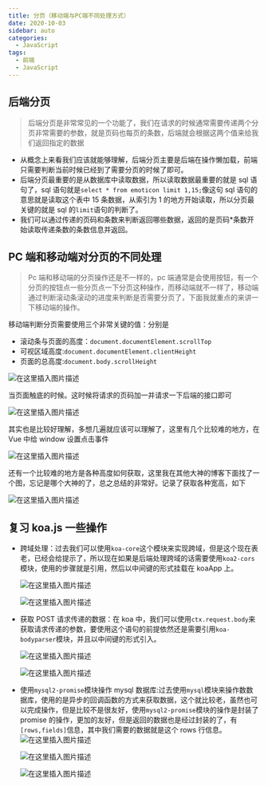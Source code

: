 ```yaml
---
title: 分页（移动端与PC端不同处理方式）
date: 2020-10-03
sidebar: auto
categories:
  - JavaScript
tags:
  - 前端
  - JavaScript
---
```


## 后端分页

> 后端分页是非常常见的一个功能了，我们在请求的时候通常需要传递两个分页非常需要的参数，就是页码也每页的条数，后端就会根据这两个值来给我们返回指定的数据

- 从概念上来看我们应该就能够理解，后端分页主要是后端在操作懒加载，前端只需要判断当前时候已经到了需要分页的时候了即可。
- 后端分页最重要的是从数据库中读取数据，所以读取数据最重要的就是 sql 语句了，sql 语句就是`select * from emoticon limit 1,15;`像这句 sql 语句的意思就是读取这个表中 15 条数据，从索引为 1 的地方开始读取，所以分页最关键的就是 sql 的`limit`语句的判断了。
- 我们可以通过传递的页码和条数来判断返回哪些数据，返回的是页码\*条数开始读取传递条数的条数信息并返回。

## PC 端和移动端对分页的不同处理

> Pc 端和移动端的分页操作还是不一样的，pc 端通常是会使用按钮，有一个分页的按钮点一些分页点一下分页这种操作，而移动端就不一样了，移动端通过判断滚动条滚动的进度来判断是否需要分页了，下面我就重点的来讲一下移动端的操作。

移动端判断分页需要使用三个非常关键的值：分别是

- 滚动条与页面的高度：`document.documentElement.scrollTop`
- 可视区域高度:`document.documentElement.clientHeight`
- 页面的总高度:`document.body.scrollHeight`

![在这里插入图片描述](https://img-blog.csdnimg.cn/20200713212326587.png?x-oss-process=image/watermark,type_ZmFuZ3poZW5naGVpdGk,shadow_10,text_aHR0cHM6Ly9ibG9nLmNzZG4ubmV0L3dlaXhpbl80NjI0MDE2Mg==,size_16,color_FFFFFF,t_70)

当页面触底的时候。这时候将请求的页码加一并请求一下后端的接口即可

![在这里插入图片描述](https://img-blog.csdnimg.cn/20200713212743598.png?x-oss-process=image/watermark,type_ZmFuZ3poZW5naGVpdGk,shadow_10,text_aHR0cHM6Ly9ibG9nLmNzZG4ubmV0L3dlaXhpbl80NjI0MDE2Mg==,size_16,color_FFFFFF,t_70)

其实也是比较好理解，多想几遍就应该可以理解了，这里有几个比较难的地方，在 Vue 中给 window 设置点击事件

![在这里插入图片描述](https://img-blog.csdnimg.cn/20200713212449631.png?x-oss-process=image/watermark,type_ZmFuZ3poZW5naGVpdGk,shadow_10,text_aHR0cHM6Ly9ibG9nLmNzZG4ubmV0L3dlaXhpbl80NjI0MDE2Mg==,size_16,color_FFFFFF,t_70)

还有一个比较难的地方是各种高度如何获取，这里我在其他大神的博客下面找了一个图，忘记是哪个大神的了，总之总结的非常好。记录了获取各种宽高，如下

![在这里插入图片描述](https://img-blog.csdnimg.cn/20200713212637620.png?x-oss-process=image/watermark,type_ZmFuZ3poZW5naGVpdGk,shadow_10,text_aHR0cHM6Ly9ibG9nLmNzZG4ubmV0L3dlaXhpbl80NjI0MDE2Mg==,size_16,color_FFFFFF,t_70)

## 复习 koa.js 一些操作

- 跨域处理：过去我们可以使用`koa-core`这个模块来实现跨域，但是这个现在表老，已经会给提示了，所以现在如果是后端处理跨域的话需要使用`koa2-cors`模块，使用的步骤就是引用，然后以中间键的形式挂载在 koaApp 上。

  ![在这里插入图片描述](https://img-blog.csdnimg.cn/20200713202545388.png)

  ![在这里插入图片描述](https://img-blog.csdnimg.cn/20200713202556765.png)

- 获取 POST 请求传递的数据：在 koa 中，我们可以使用`ctx.request.body`来获取请求传递的参数，要使用这个语句的前提依然还是需要引用`koa-bodyparser`模块，并且以中间键的形式引入。

  ![在这里插入图片描述](https://img-blog.csdnimg.cn/20200713202816649.png)

  ![在这里插入图片描述](https://img-blog.csdnimg.cn/20200713202831594.png)

- 使用`mysql2-promise`模块操作 mysql 数据库:过去使用`mysql`模块来操作数数据库，使用的是异步的回调函数的方式来获取数据，这个就比较老，虽然也可以完成操作，但是比较不是很友好，使用`mysql2-promise`模块的操作是封装了 promise 的操作，更加的友好，但是返回的数据也是经过封装的了，有`[rows,fields]`信息，其中我们需要的数据就是这个 rows 行信息。
  ![在这里插入图片描述](https://img-blog.csdnimg.cn/20200713203323324.png)

  ![在这里插入图片描述](https://img-blog.csdnimg.cn/20200713203336174.png)

  ![在这里插入图片描述](https://img-blog.csdnimg.cn/20200713203358822.png)
